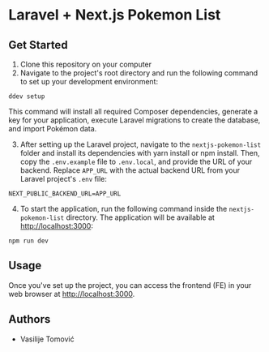 # Laravel + Next.js Pokemon List

## Get Started

1. Clone this repository on your computer
2. Navigate to the project's root directory and run the following command to set up your development environment:
```
ddev setup
```
This command will install all required Composer dependencies, generate a key for your application, execute Laravel migrations to create the database, and import Pokémon data.

3. After setting up the Laravel project, navigate to the `nextjs-pokemon-list` folder and install its dependencies with yarn install or npm install. Then, copy the `.env.example` file to `.env.local`, and provide the URL of your backend. Replace `APP_URL` with the actual backend URL from your Laravel project's `.env` file:

```
NEXT_PUBLIC_BACKEND_URL=APP_URL
```

4. To start the application, run the following command inside the `nextjs-pokemon-list` directory. The application will be available at [http://localhost:3000](http://localhost:3000):

```
npm run dev
```

## Usage

Once you've set up the project, you can access the frontend (FE) in your web browser at [http://localhost:3000](http://localhost:3000).

## Authors

- Vasilije Tomović
